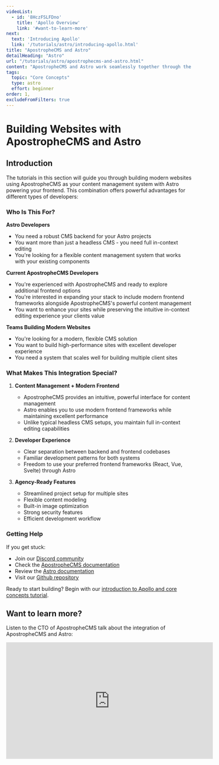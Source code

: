 ```yaml
---
videoList:
  - id: '8HczFSLFDno'
    title: 'Apollo Overview'
    link: '#want-to-learn-more'
next:
  text: 'Introducing Apollo'
  link: '/tutorials/astro/introducing-apollo.html'
title: "ApostropheCMS and Astro"
detailHeading: "Astro"
url: "/tutorials/astro/apostrophecms-and-astro.html"
content: "ApostropheCMS and Astro work seamlessly together through the `apostrophe-astro` extension. Learn who this integration is for and what makes it a powerful choice for building modern websites."
tags:
  topic: "Core Concepts"
  type: astro
  effort: beginner
order: 1,
excludeFromFilters: true
---
```

# Building Websites with ApostropheCMS and Astro

## Introduction

The tutorials in this section will guide you through building modern websites using ApostropheCMS as your content management system with Astro powering your frontend. This combination offers powerful advantages for different types of developers:

### Who Is This For?

**Astro Developers**
- You need a robust CMS backend for your Astro projects
- You want more than just a headless CMS - you need full in-context editing
- You're looking for a flexible content management system that works with your existing components

**Current ApostropheCMS Developers**
- You're experienced with ApostropheCMS and ready to explore additional frontend options
- You're interested in expanding your stack to include modern frontend frameworks alongside ApostropheCMS's powerful content management
- You want to enhance your sites while preserving the intuitive in-context editing experience your clients value

**Teams Building Modern Websites**
- You're looking for a modern, flexible CMS solution
- You want to build high-performance sites with excellent developer experience
- You need a system that scales well for building multiple client sites

### What Makes This Integration Special?

1. **Content Management + Modern Frontend**
   - ApostropheCMS provides an intuitive, powerful interface for content management
   - Astro enables you to use modern frontend frameworks while maintaining excellent performance
   - Unlike typical headless CMS setups, you maintain full in-context editing capabilities

2. **Developer Experience**
   - Clear separation between backend and frontend codebases
   - Familiar development patterns for both systems
   - Freedom to use your preferred frontend frameworks (React, Vue, Svelte) through Astro

3. **Agency-Ready Features**
   - Streamlined project setup for multiple sites
   - Flexible content modeling
   - Built-in image optimization
   - Strong security features
   - Efficient development workflow

### Getting Help

If you get stuck:
- Join our [Discord community](http://chat.apostrophecms.org)
- Check the [ApostropheCMS documentation](https://docs.apostrophecms.org)
- Review the [Astro documentation](https://docs.astro.build)
- Visit our [Github repository](https://github.com/apostrophecms/apostrophe-astro)

Ready to start building? Begin with our [introduction to Apollo and core concepts tutorial](/tutorials/astro/introducing-apollo.html).

## Want to learn more?
Listen to the CTO of ApostropheCMS talk about the integration of ApostropheCMS and Astro:
<iframe width="560" height="315" src="https://www.youtube.com/embed/8HczFSLFDno?si=tHxIhDTdOboNyIPN" title="YouTube video player" frameborder="0" allow="accelerometer; autoplay; clipboard-write; encrypted-media; gyroscope; picture-in-picture; web-share" referrerpolicy="strict-origin-when-cross-origin" allowfullscreen></iframe>